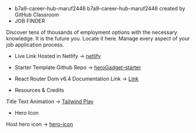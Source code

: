 * b7a9-career-hub-maruf2446
b7a9-career-hub-maruf2446 created by GitHub Classroom
* JOB FINDER

 Discover tens of thousands of employment options with the necessary knowledge. It is the future you. Locate it here. Manage every aspect of your job application process.

* Live Link
Hosted in Netlify -> [netlify](https://remarkable-blini-006a6a.netlify.app/)


* Starter Template
Github Repo -> [heroGadget-starter](https://github.com/Porgramming-Hero-web-course/b7a9-career-hub-jkjoy99)


* React Router Dom v6.4 
Documentation Link -> [Link](https://reactrouter.com/en/main/start/overview)


* Resources & Credits

Title Text Animation -> [Tailwind Play](https://play.tailwindcss.com/VCZwwz1e3R)

* Hero Icon

Host hero icon -> [hero-icon](https://heroicons.com/)
